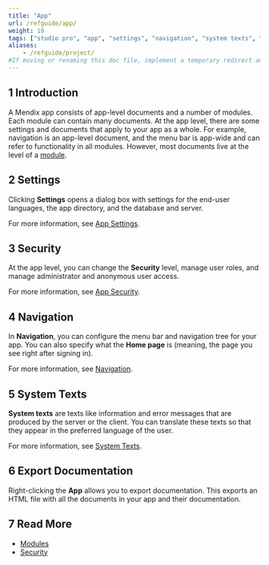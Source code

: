 ```yaml
---
title: "App"
url: /refguide/app/
weight: 10
tags: ["studio pro", "app", "settings", "navigation", "system texts", "export documentation"]
aliases:
    - /refguide/project/
#If moving or renaming this doc file, implement a temporary redirect and let the respective team know they should update the URL in the product. See Mapping to Products for more details.
---
```


## 1 Introduction

A Mendix app consists of app-level documents and a number of modules. Each module can contain many documents. At the app level, there are some settings and documents that apply to your app as a whole. For example, navigation is an app-level document, and the menu bar is app-wide and can refer to functionality in all modules. However, most documents live at the level of a [module](/refguide/modules/).

## 2 Settings

Clicking **Settings** opens a dialog box with settings for the end-user languages, the app directory, and the database and server.

For more information, see [App Settings](/refguide/app-settings/).

## 3 Security

At the app level, you can change the **Security** level, manage user roles, and manage administrator and anonymous user access.

For more information, see [App Security](/refguide/app-security/).

## 4 Navigation

In **Navigation**, you can configure the menu bar and navigation tree for your app. You can also specify what the **Home page** is (meaning, the page you see right after signing in).

For more information, see [Navigation](/refguide/navigation/).

## 5 System Texts

**System texts** are texts like information and error messages that are produced by the server or the client. You can translate these texts so that they appear in the preferred language of the user.

For more information, see [System Texts](/refguide/system-texts/).

## 6 Export Documentation

Right-clicking the **App** allows you to export documentation. This exports an HTML file with all the documents in your app and their documentation.

## 7 Read More

* [Modules](/refguide/modules/)
* [Security](/refguide/security/)
